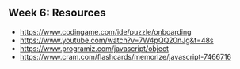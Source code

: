 ## Week 6: Resources

- https://www.codingame.com/ide/puzzle/onboarding
- https://www.youtube.com/watch?v=7W4pQQ20nJg&t=48s
- https://www.programiz.com/javascript/object
- https://www.cram.com/flashcards/memorize/javascript-7466716
